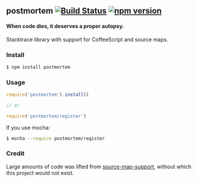 ## postmortem [![Build Status](https://travis-ci.org/zeekay/postmortem.svg?branch=master)](https://travis-ci.org/zeekay/postmortem) [![npm version](https://badge.fury.io/js/postmortem.svg)](https://badge.fury.io/js/postmortem)

#### When code dies, it deserves a proper autopsy.
Stacktrace library with support for CoffeeScript and source maps.

### Install
```bash
$ npm install postmortem
```

### Usage
```javascript
require('postmortem').install()

// or

require('postmortem/register')
```


If you use mocha:
```bash
$ mocha --require postmortem/register
```

### Credit
Large amounts of code was lifted from
[source-map-support](https://github.com/evanw/node-source-map-support), without
which this project would not exist.

